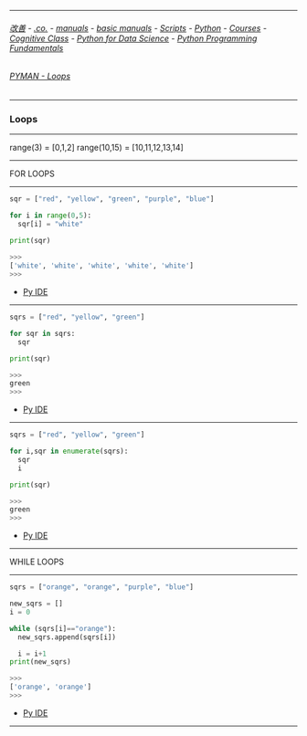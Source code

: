 
---

###### [改善](https://github.com/ttltrk/0C/blob/master/README.MD) - [.co.](https://github.com/ttltrk/PRG/blob/master/CODING.MD) - [manuals](https://github.com/ttltrk/PRG/blob/master/MAN.MD) - [basic manuals](https://github.com/ttltrk/PRG/blob/master/MANUALS.MD) - [Scripts](https://github.com/ttltrk/PRG/blob/master/PY/DOC/SC/SC.MD) - [Python](https://github.com/ttltrk/PRG/blob/master/PY/DOC/OPYM/OPYM.MD) - [Courses](https://github.com/ttltrk/PRG/blob/master/PY/DOC/OPYM/13/COURSES.MD) - [Cognitive Class](https://github.com/ttltrk/PRG/blob/master/PY/DOC/OPYM/13/07/CC.MD) - [Python for Data Science](https://github.com/ttltrk/PRG/blob/master/PY/DOC/OPYM/13/07/MAN/MAN.MD) - [Python Programming Fundamentals](https://github.com/ttltrk/PRG/blob/master/PY/DOC/OPYM/13/07/MAN/03/03.MD)

###### [PYMAN - Loops](https://github.com/ttltrk/PRG/blob/master/PY/DOC/OPYM/03_PY_ST/PY_ST.MD)

---

### Loops

---

range(3) = [0,1,2]
range(10,15) = [10,11,12,13,14]

---

FOR LOOPS

---

```python
sqr = ["red", "yellow", "green", "purple", "blue"]

for i in range(0,5):
  sqr[i] = "white"

print(sqr)
  
>>>
['white', 'white', 'white', 'white', 'white']
>>>
```

* [Py IDE](https://repl.it/@ttltrknet/YummyRedMp3)

---

```python
sqrs = ["red", "yellow", "green"]

for sqr in sqrs:
  sqr

print(sqr)

>>>
green
>>>
```

* [Py IDE](https://repl.it/@ttltrknet/YummyRedMp3)

---

```python
sqrs = ["red", "yellow", "green"]

for i,sqr in enumerate(sqrs):
  sqr
  i

print(sqr)

>>>
green
>>>
```

* [Py IDE](https://repl.it/@ttltrknet/YummyRedMp3)

---

WHILE LOOPS

---

```python
sqrs = ["orange", "orange", "purple", "blue"]

new_sqrs = []
i = 0

while (sqrs[i]=="orange"):
  new_sqrs.append(sqrs[i])

  i = i+1
print(new_sqrs)

>>>
['orange', 'orange']
>>>
```

* [Py IDE](https://repl.it/@ttltrknet/YummyRedMp3)

---

